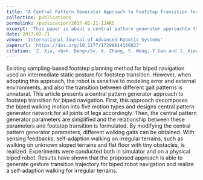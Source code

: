 ```yaml
---
title: "A Central Pattern Generator Approach to Footstep Transition for Biped Navigation"
collection: publications
permalink: /publication/2017-02-21-IJARS
excerpt: 'This paper is about a central pattern generator approachto to generate gesture transition trajectory for biped robot navigation.'
date: 2017-02-21
venue: 'International Journal of Advanced Robotic Systems'
paperurl: 'https://doi.org/10.1177/17298814166827'
citation: 'Z. Xia, <b>H. Deng</b>, X. Zhang, S. Weng, Y.Gan and J. Xiong. (2017). &quot;A Central Pattern Generator Approach to Footstep Transition for Biped Navigation.&quot; <i><b>International Journal of Advanced Robotic Systems</b></i>, 14(1).'
---
```


Existing sampling-based footstep planning method for biped navigation used an intermediate static posture for footstep transition. However, when adopting this approach, the robot is sensitive to modeling error and external environments, and also the transition between different gait patterns is unnatural. This article presents a central pattern generator approach to footstep transition for biped navigation. First, this approach decomposes the biped walking motion into five motion types and designs central pattern generator network for all joints of legs accordingly. Then, the central pattern generator parameters are simplified and the relationship between these parameters and footstep transition is formulated. By modifying the central pattern generator parameters, different walking gaits can be obtained. With sensing feedbacks, self-adaption walking on irregular terrains, such as walking on unknown sloped terrains and flat floor with tiny obstacles, is realized. Experiments were conducted both in simulator and on a physical biped robot. Results have shown that the proposed approach is able to generate gesture transition trajectory for biped robot navigation and realize a self-adaption walking for irregular terrains.